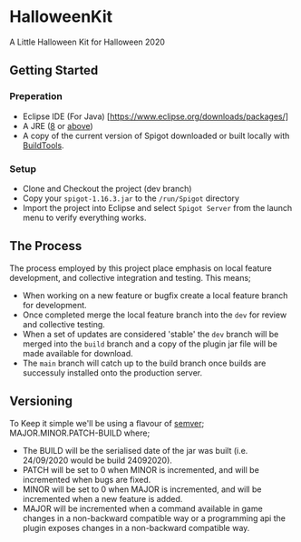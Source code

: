 # HalloweenKit
A Little Halloween Kit for Halloween 2020

## Getting Started
### Preperation
- Eclipse IDE (For Java) [https://www.eclipse.org/downloads/packages/]
- A JRE ([8](https://www.oracle.com/java/technologies/javase-jre8-downloads.html) or [above](https://jdk.java.net/)) 
- A copy of the current version of Spigot downloaded or built locally with [BuildTools](https://www.spigotmc.org/wiki/buildtools/).

### Setup
- Clone and Checkout the project (dev branch)
- Copy your `spigot-1.16.3.jar` to the `/run/Spigot` directory
- Import the project into Eclipse and select `Spigot Server` from the launch menu to verify everything works.

## The Process
The process employed by this project place emphasis on local feature development, and collective integration and testing. This means;
- When working on a new feature or bugfix create a local feature branch for development.
- Once completed merge the local feature branch into the `dev` for review and collective testing. 
- When a set of updates are considered 'stable' the `dev` branch will be merged into the `build` branch and a copy of the plugin jar file will be made available for download. 
- The `main` branch will catch up to the build branch once builds are successuly installed onto the production server.

## Versioning
To Keep it simple we'll be using a flavour of [semver](https://semver.org/); MAJOR.MINOR.PATCH-BUILD where;
- The BUILD will be the serialised date of the jar was built (i.e. 24/09/2020 would be build 24092020).
- PATCH will be set to 0 when MINOR is incremented, and will be incremented when bugs are fixed.
- MINOR will be set to 0 when MAJOR is incremented, and will be incremented when a new feature is added.
- MAJOR will be incremented when a command available in game changes in a non-backward compatible way or a programming api the plugin exposes changes in a non-backward compatible way.
